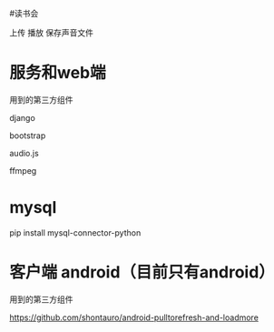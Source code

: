 #读书会

上传 播放 保存声音文件

服务和web端
===
用到的第三方组件

django

bootstrap

audio.js

ffmpeg

mysql
===
pip install mysql-connector-python


客户端 android（目前只有android）
===
用到的第三方组件

https://github.com/shontauro/android-pulltorefresh-and-loadmore